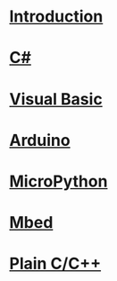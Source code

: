 # [Introduction](intro.md)
# [C#](csharp/csharp.md)
# [Visual Basic](vb/visual-basic.md)
# [Arduino](arduino.md)
# [MicroPython](micropython.md)
# [Mbed](mbed.md)
# [Plain C/C++](plain-coding.md)
